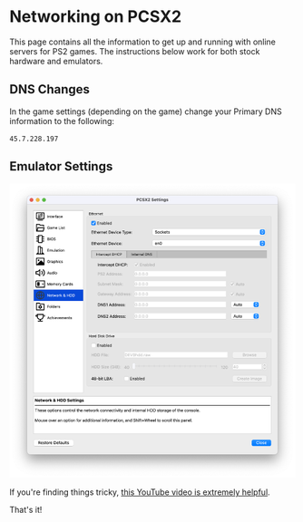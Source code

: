 # Networking on PCSX2

This page contains all the information to get up and running with online servers for PS2 games. The instructions below work for both stock hardware and emulators.

## DNS Changes

In the game settings (depending on the game) change your Primary DNS information to the following:

    45.7.228.197

## Emulator Settings

![Mac OS Settings](/public/images/Screenshot_2024-03-20_at_10.49.01__8239__AM.png)

If you're finding things tricky, [this YouTube video is extremely helpful](https://www.youtube.com/watch?v=9uXjpkBNkCk).

That's it!
